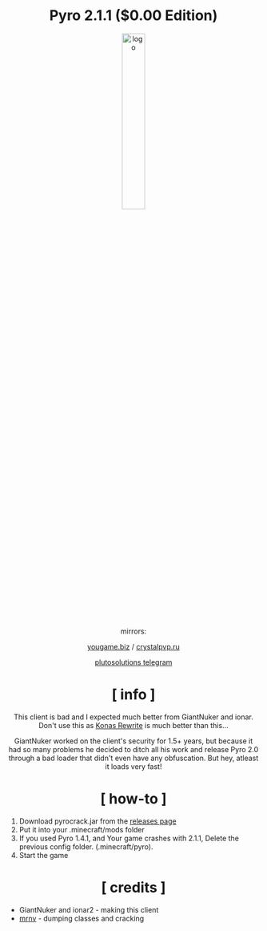 <div align="center">

# Pyro 2.1.1 ($0.00 Edition)

<img src="https://crystalpvp.ru/pyro/logo.png" alt="logo" width="30%" />

mirrors:
  
[yougame.biz](https://yougame.biz/threads/258019/) / [crystalpvp.ru](https://crystalpvp.ru/pyro/)

[plutosolutions telegram](https://t.me/plutosolutions)

# [ info ]

This client is bad and I expected much better from GiantNuker and ionar. Don't use this as [Konas Rewrite](https://github.com/PlutoSolutions/KonasRewrite) is much better than this...

GiantNuker worked on the client's security for 1.5+ years, but because it had so many problems he decided to ditch all his work and release Pyro 2.0 through a bad loader that didn't even have any obfuscation. But hey, atleast it loads very fast!

# [ how-to ]

</div>

1. Download pyrocrack.jar from the [releases page](https://github.com/PlutoSolutions/Pyro/releases)
2. Put it into your .minecraft/mods folder
3. If you used Pyro 1.4.1, and Your game crashes with 2.1.1, Delete the previous config folder. (.minecraft/pyro).
4. Start the game

<div align="center">

# [ credits ]

</div>

+ GiantNuker and ionar2 - making this client
+ [mrnv](https://github.com/mr-nv) - dumping classes and cracking
